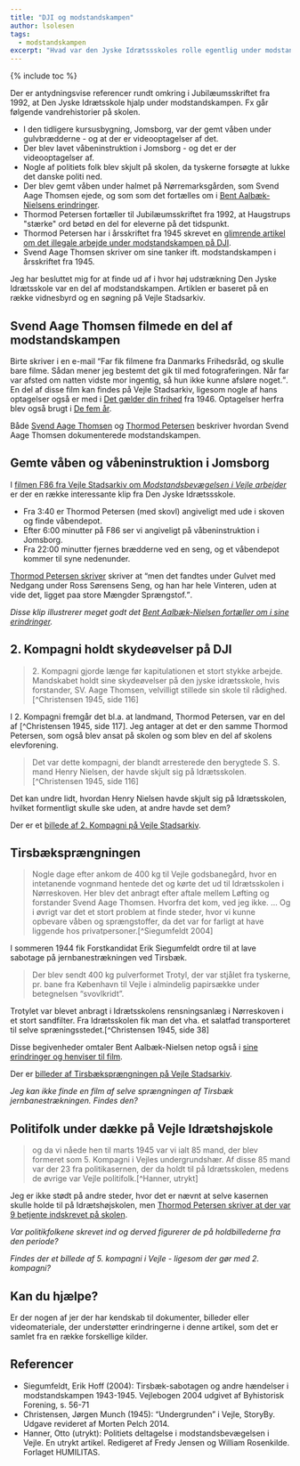 ```yaml
---
title: "DJI og modstandskampen"
author: lsolesen
tags:
  - modstandskampen
excerpt: "Hvad var den Jyske Idrætssskoles rolle egentlig under modstandskampen?"
---
```


{% include toc %}

Der er antydningsvise referencer rundt omkring i Jubilæumsskriftet fra 1992, at Den Jyske Idrætsskole hjalp under modstandskampen. Fx går følgende vandrehistorier på skolen.

- I den tidligere kursusbygning, Jomsborg, var der gemt våben under gulvbrædderne - og at der er videooptagelser af det.
- Der blev lavet våbeninstruktion i Jomsborg - og det er der videooptagelser af.
- Nogle af politiets folk blev skjult på skolen, da tyskerne forsøgte at lukke det danske politi ned.
- Der blev gemt våben under halmet på Nørremarksgården, som Svend Aage Thomsen ejede, og som som det fortælles om i [Bent Aalbæk-Nielsens erindringer](/mine-aar-paa-dji-bent-aalbaek/).
- Thormod Petersen fortæller til Jubilæumsskriftet fra 1992, at Haugstrups "stærke" ord betød en del for eleverne på det tidspunkt.
- Thormod Petersen har i årsskriftet fra 1945 skrevet en [glimrende artikel om det illegale arbejde under modstandskampen på DJI](/dji-illegale-periode/).
- Svend Aage Thomsen skriver om sine tanker ift. modstandskampen i årsskriftet fra 1945.

Jeg har besluttet mig for at finde ud af i hvor høj udstrækning Den Jyske Idrætsskole var en del af modstandskampen. Artiklen er baseret på en række vidnesbyrd og en søgning på Vejle Stadsarkiv.

## Svend Aage Thomsen filmede en del af modstandskampen

Birte skriver i en e-mail <q>Far fik filmene fra Danmarks Frihedsråd, og skulle bare filme. Sådan mener jeg bestemt det gik til med fotograferingen. Når far var afsted om natten vidste  mor ingentig, så hun ikke kunne afsløre noget.</q>. En del af disse film kan findes på Vejle Stadsarkiv, ligesom nogle af hans optagelser også er med i [Det gælder din frihed](http://filmcentralen.dk/alle/film/det-gaelder-din-frihed) fra 1946. Optagelser herfra blev også brugt i [De fem år](https://fjernleje.filmstriben.dk/film/9000001085/de-fem-ar).

Både [Svend Aage Thomsen](/årsskrift/elevbrev-svend-aage-thomsen/) og [Thormod Petersen](/dji-illegale-periode/) beskriver hvordan Svend Aage Thomsen dokumenterede modstandskampen. 

## Gemte våben og våbeninstruktion i Jomsborg

I [filmen F86 fra Vejle Stadsarkiv om _Modstandsbevægelsen i Vejle arbejder_](https://arkiv.dk/vis/2271918) er der en række interessante klip fra Den Jyske Idrætssskole.

- Fra 3:40 er Thormod Petersen (med skovl) angiveligt med ude i skoven og finde våbendepot.
- Efter 6:00 minutter på F86 ser vi angiveligt på våbeninstruktion i Jomsborg. 
- Fra 22:00 minutter fjernes brædderne ved en seng, og et våbendepot kommer til syne nedenunder.

[Thormod Petersen skriver](/dji-illegale-periode/) skriver at <q>men det fandtes under Gulvet med Nedgang under Ross Sørensens Seng, og han har hele Vinteren, uden at vide det, ligget paa store Mængder Sprængstof.</q>.

_Disse klip illustrerer meget godt det [Bent Aalbæk-Nielsen fortæller om i sine erindringer](/mine-aar-paa-dji-bent-aalbaek/)._

## 2. Kompagni holdt skydeøvelser på DJI

> 2\. Kompagni gjorde længe før kapitulationen et stort stykke arbejde. Mandskabet holdt sine skydeøvelser på den jyske idrætsskole, hvis forstander, SV. Aage Thomsen, velvilligt stillede sin skole til rådighed. [^Christensen 1945, side 116]

I 2. Kompagni fremgår det bl.a. at landmand, Thormod Petersen, var en del af [^Christensen 1945, side 117]. Jeg antager at det er den samme Thormod Petersen, som også blev ansat på skolen og som blev en del af skolens elevforening.

> Det var dette kompagni, der blandt arresterede den berygtede S. S. mand Henry Nielsen, der havde skjult sig på Idrætsskolen. [^Christensen 1945, side 116]

Det kan undre lidt, hvordan Henry Nielsen havde skjult sig på Idrætsskolen, hvilket formentligt skulle ske uden, at andre havde set dem?

Der er et [billede af 2. Kompagni på Vejle Stadsarkiv](https://arkiv.dk/vis/2385024).

## Tirsbæksprængningen

> Nogle dage efter ankom de 400 kg til Vejle godsbanegård, hvor en intetanende vognmand hentede det og kørte det ud til Idrætsskolen i Nørreskoven. Her blev det anbragt efter aftale mellem Løfting og forstander Svend Aage Thomsen. Hvorfra det kom, ved jeg ikke. … Og i øvrigt var det et stort problem at finde steder, hvor vi kunne opbevare våben og sprængstoffer, da det var for farligt at have liggende hos privatpersoner.[^Siegumfeldt 2004]

I sommeren 1944 fik Forstkandidat Erik Siegumfeldt ordre til at lave sabotage på jernbanestrækningen ved Tirsbæk.

> Der blev sendt 400 kg pulverformet Trotyl, der var stjålet fra tyskerne, pr. bane fra København til Vejle i almindelig papirsække under betegnelsen “svovlkridt”.

Trotylet var blevet anbragt i Idrætsskolens rensningsanlæg i Nørreskoven i et stort sandfilter. Fra Idrætsskolen fik man det vha. et salatfad transporteret til selve spræningsstedet.[^Christensen 1945, side 38]

Disse begivenheder omtaler Bent Aalbæk-Nielsen netop også i [sine erindringer og henviser til film](/mine-aar-paa-dji-bent-aalbaek/). 

Der er [billeder af Tirsbæksprængningen på Vejle Stadsarkiv](https://arkiv.dk/soeg?searchstring=tirsb%C3%A6k+sabotage&arkiv=321).

_Jeg kan ikke finde en film af selve sprængningen af Tirsbæk jernbanestrækningen. Findes den?_

## Politifolk under dække på Vejle Idrætshøjskole

> og da vi nåede hen til marts 1945 var vi ialt 85 mand, der blev formeret som 5. Kompagni i Vejles undergrundshær. Af disse 85 mand var der 23 fra politikasernen, der da holdt til på Idrætsskolen, medens de øvrige var Vejle politifolk.[^Hanner, utrykt]

Jeg er ikke stødt på andre steder, hvor det er nævnt at selve kasernen skulle holde til på Idrætshøjskolen, men [Thormod Petersen skriver at der var 9 betjente indskrevet på skolen](/dji-illegale-periode/).

_Var politikfolkene skrevet ind og derved figurerer de på holdbillederne fra den periode?_

_Findes der et billede af 5. kompagni i Vejle - ligesom der gør med 2. kompagni?_

## Kan du hjælpe?

Er der nogen af jer der har kendskab til dokumenter, billeder eller videomateriale, der understøtter erindringerne i denne artikel, som det er samlet fra en række forskellige kilder. 

## Referencer

- Siegumfeldt, Erik Hoff (2004): Tirsbæk-sabotagen og andre hændelser i modstandskampen 1943-1945. Vejlebogen 2004 udgivet af Byhistorisk Forening, s. 56-71
- Christensen, Jørgen Munch (1945): “Undergrunden” i Vejle, StoryBy. Udgave revideret af Morten Pelch 2014.
- Hanner, Otto (utrykt): Politiets deltagelse i modstandsbevægelsen i Vejle. En utrykt artikel. Redigeret af Fredy Jensen og William Rosenkilde. Forlaget HUMILITAS.
